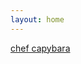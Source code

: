 ```yaml
---
layout: home
---
```


[chef capybara](https://appsinacup.com/projects/product-chef-capybara/index.html)
